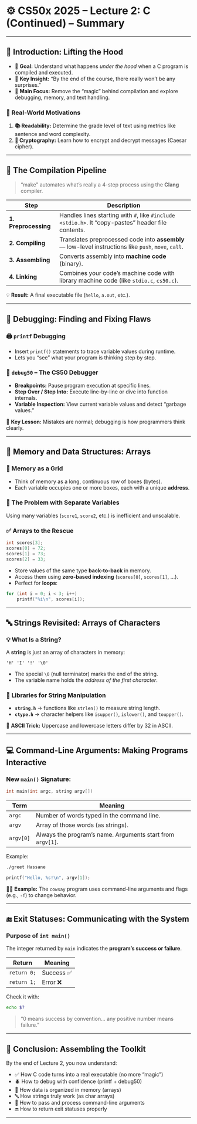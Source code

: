 
# ⚙️ CS50x 2025 – Lecture 2: C (Continued) – Summary

---

## 🚀 Introduction: Lifting the Hood
- 🧩 **Goal:** Understand what happens *under the hood* when a C program is compiled and executed.  
- 💬 **Key Insight:** “By the end of the course, there really won’t be any surprises.”  
- 🧠 **Main Focus:** Remove the “magic” behind compilation and explore debugging, memory, and text handling.

### 🧭 Real-World Motivations
1. **📚 Readability:** Determine the grade level of text using metrics like sentence and word complexity.  
2. **🔐 Cryptography:** Learn how to encrypt and decrypt messages (Caesar cipher).  

---

## 🧮 The Compilation Pipeline
> “make” automates what’s really a 4-step process using the **Clang** compiler.

| Step | Description |
|------|--------------|
| **1. Preprocessing** | Handles lines starting with `#`, like `#include <stdio.h>`. It “copy-pastes” header file contents. |
| **2. Compiling** | Translates preprocessed code into **assembly** — low-level instructions like `push`, `move`, `call`. |
| **3. Assembling** | Converts assembly into **machine code** (binary). |
| **4. Linking** | Combines your code’s machine code with library machine code (like `stdio.c`, `cs50.c`). |

💡 **Result:** A final executable file (`hello`, `a.out`, etc.).

---

## 🐞 Debugging: Finding and Fixing Flaws

### 🖨️ `printf` Debugging
- Insert `printf()` statements to trace variable values during runtime.
- Lets you “see” what your program is thinking step by step.

### 🧰 `debug50` – The CS50 Debugger
- **Breakpoints:** Pause program execution at specific lines.  
- **Step Over / Step Into:** Execute line-by-line or dive into function internals.  
- **Variable Inspection:** View current variable values and detect “garbage values.”  

🧠 **Key Lesson:** Mistakes are normal; debugging is how programmers think clearly.

---

## 🧱 Memory and Data Structures: Arrays

### 🧩 Memory as a Grid
- Think of memory as a long, continuous row of boxes (bytes).  
- Each variable occupies one or more boxes, each with a unique **address**.

### 🚫 The Problem with Separate Variables
Using many variables (`score1`, `score2`, etc.) is inefficient and unscalable.

### ✅ Arrays to the Rescue
```c
int scores[3];
scores[0] = 72;
scores[1] = 73;
scores[2] = 33;
```
- Store values of the same type **back-to-back** in memory.
- Access them using **zero-based indexing** (`scores[0]`, `scores[1]`, …).  
- Perfect for **loops**:
```c
for (int i = 0; i < 3; i++)
    printf("%i\n", scores[i]);
```

---

## 🔤 Strings Revisited: Arrays of Characters

### 💡 What Is a String?
A **string** is just an array of characters in memory:
```
'H' 'I' '!' '\0'
```
- The special `\0` (null terminator) marks the end of the string.  
- The variable name holds the *address of the first character*.  

### 🧰 Libraries for String Manipulation
- **`string.h`** → functions like `strlen()` to measure string length.  
- **`ctype.h`** → character helpers like `isupper()`, `islower()`, and `toupper()`.

🧠 **ASCII Trick:** Uppercase and lowercase letters differ by 32 in ASCII.

---

## 💻 Command-Line Arguments: Making Programs Interactive

### New `main()` Signature:
```c
int main(int argc, string argv[])
```
| Term | Meaning |
|------|----------|
| `argc` | Number of words typed in the command line. |
| `argv` | Array of those words (as strings). |
| `argv[0]` | Always the program’s name. Arguments start from `argv[1]`. |

Example:
```bash
./greet Hassane
```
```c
printf("Hello, %s!\n", argv[1]);
```

👨‍💻 **Example:** The `cowsay` program uses command-line arguments and flags (e.g., `-f`) to change behavior.

---

## 🔚 Exit Statuses: Communicating with the System

### Purpose of `int main()`
The integer returned by `main` indicates the **program’s success or failure**.

| Return | Meaning |
|---------|----------|
| `return 0;` | Success ✅ |
| `return 1;` | Error ❌ |

Check it with:
```bash
echo $?
```
> “0 means success by convention… any positive number means failure.”

---

## 🧩 Conclusion: Assembling the Toolkit
By the end of Lecture 2, you now understand:
- ✅ How C code turns into a real executable (no more “magic”)
- 🪲 How to debug with confidence (printf + debug50)
- 💾 How data is organized in memory (arrays)
- 🔤 How strings truly work (as char arrays)
- 🧠 How to pass and process command-line arguments
- 🔚 How to return exit statuses properly


---

